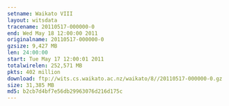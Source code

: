```yaml
---
setname: Waikato VIII
layout: witsdata
tracename: 20110517-000000-0
end: Wed May 18 12:00:00 2011
originalname: 20110517-000000-0
gzsize: 9,427 MB
len: 24:00:00
start: Tue May 17 12:00:01 2011
totalwirelen: 252,571 MB
pkts: 402 million
download: ftp://wits.cs.waikato.ac.nz/waikato/8//20110517-000000-0.gz
size: 31,385 MB
md5: b2cb7d4bf7e56db29963076d216d175c
---
```

